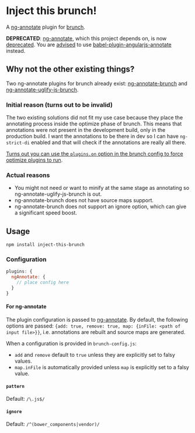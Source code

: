 # Inject this brunch!

A [ng-annotate](https://www.npmjs.com/package/ng-annotate) plugin for [brunch](http://brunch.io/).

**DEPRECATED**: [ng-annotate](https://github.com/olov/ng-annotate), which this project depends on, is now [deprecated](https://github.com/olov/ng-annotate/issues/245). You are [advised](https://github.com/olov/ng-annotate/issues/245#issuecomment-247245655) to use [babel-plugin-angularjs-annotate](https://github.com/schmod/babel-plugin-angularjs-annotate) instead.

## Why not the other existing things?

Two ng-annotate plugins for brunch already exist: [ng-annotate-brunch](https://www.npmjs.com/package/ng-annotate-brunch)
and [ng-annotate-uglify-js-brunch](https://www.npmjs.com/package/ng-annotate-uglify-js-brunch).

### Initial reason (turns out to be invalid)

The two existing solutions did not fit
my use case because they place the annotating process inside the optimize phase of brunch. This means that
annotations were not present in the development build, only in the production build. I want the annotations to be there
in dev so I can have `ng-strict-di` enabled and that will check if the annotations are really all there.

[Turns out you can use the `plugins.on` option in the brunch config to force optimize plugins to run](https://github.com/hgwood/inject-this-brunch/issues/6#issue-184146926).

### Actual reasons

- You might not need or want to minify at the same stage as annotating so ng-annotate-uglify-js-brunch is out.
- ng-annotate-brunch does not have source maps support.
- ng-annotate-brunch does not support an ignore option, which can give a significant speed boost.

## Usage

`npm install inject-this-brunch`

### Configuration

```js
plugins: {
  ngAnnotate: {
    // place config here
  }
}
```

#### For ng-annotate

The plugin configuration is passed to [ng-annotate](https://github.com/olov/ng-annotate/blob/master/OPTIONS.md#library-api).
By default, the following options are passed: `{add: true, remove: true, map: {inFile: <path of input file>}}`, i.e.
annotations are rebuilt and source maps are generated.

When a configuration is provided in `brunch-config.js`:
- `add` and `remove` default to `true` unless they are explicitly set to falsy values.
- `map.inFile` is automatically provided unless `map` is explicitly set to a falsy value.

#### `pattern`

Default: `/\.js$/`

#### `ignore`

Default: `/^(bower_components|vendor)/`
